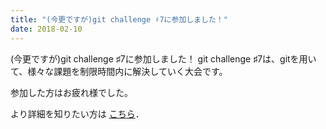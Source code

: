 ```yaml
---
title: "(今更ですが)git challenge ♯7に参加しました！"
date: 2018-02-10
---
```


(今更ですが)git challenge ♯7に参加しました！
git challenge ♯7は、gitを用いて、様々な課題を制限時間内に解決していく大会です。

参加した方はお疲れ様でした。

より詳細を知りたい方は [こちら](https://www.iggg.org/wiki/?git%20challenge%20%E2%99%AF7)．
